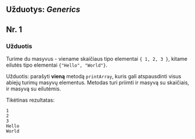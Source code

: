 
## Užduotys: *Generics*

## Nr. 1

### Užduotis

Turime du masyvus - viename skaičiaus tipo elementai `{ 1, 2, 3 }`, kitame eilutės tipo elementai `{"Hello", "World"}`.

Užduotis: parašyti **vieną** metodą ``printArray``, kuris gali atspausdinti visus abiejų turimų masyvų elementus. Metodas turi priimti ir masyvą su skaičiais, ir masyvą su eilutėmis.

Tikėtinas rezultatas:
```
1
2
3
Hello
World
```
